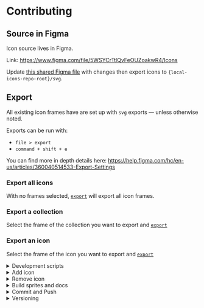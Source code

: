 # Contributing

## Source in Figma

Icon source lives in Figma.

Link: https://www.figma.com/file/5WSYCrTtlQvFeOUZoakwR4/Icons

Update [this shared Figma file](https://www.figma.com/file/5WSYCrTtlQvFeOUZoakwR4/Icons?node-id=1%3A2) with changes then export icons to `{local-icons-repo-root}/svg`.

## Export

All existing icon frames have are set up with `svg` exports — unless otherwise noted.

Exports can be run with:

- `file > export`
- `command + shift + e`

You can find more in depth details here: https://help.figma.com/hc/en-us/articles/360040514533-Export-Settings

### Export all icons

With no frames selected, [`export`](#export) will export all icon frames.

### Export a collection

Select the frame of the collection you want to export and [`export`](#export)

### Export an icon

Select the frame of the icon you want to export and [`export`](#export)

<details>
<summary>Development scripts</summary>

You shouldn't need to use these scripts.  
`sprites` and `paths` builds happen in GitHub Actions on the `svgs` directory right before publish.  
However, you can run them locally for debugging.

| Command                                    | Task                               |
| ------------------------------------------ | ---------------------------------- |
| `yarn build`                               | build all collections, once        |
| `yarn build --collection {collectionName}` | build specified collection, once   |
| `yarn build --collection universal`        | build experimental Universal Icons |

`build` commands will build the SVG sprites **and** rebuild the doc-site.

</details>

<details>
<summary>Add icon</summary>

- Open [file](#source-in-figma)
- Find the collection frame you'll be adding to
- Add a frame and icon art with name `{collection-name}/{icon-name}`
- Add `SVG` `Export` in the `Design` property tab
- Add new icon name to `src/stories/{collection-name}.js` test file
- Continue with regular release instructions

</details>

<details>
<summary>Remove icon</summary>

- Open [file](#source-in-figma)
- Remove icon frame from desired collection
- Remove icon name from `src/stories/{collection-name}.js` test file
- Continue with regular release instructions

</details>

<details>
<summary>Build sprites and docs</summary>

- run `yarn build` in the project root.
- watch for errors. the errors should help you.

</details>

<details>
<summary>Commit and Push</summary>

- in most cases, just push to `master`
- if you're changing a shared collection, maybe open a PR.

</details>

<details>
<summary>Versioning</summary>

Versions should break down like so

```
v1.0.0
 ^ ^ ^
 │ │ └─ Patch : Documentation and fixes
 │ └─── Minor : Additions
 └───── Major : Deletions and edits
```

When **adding** icons, increment the `Minor` place.

When **editing or removing** icons ("breaking changes"), increment the `Major` place.

When **fixing bugs and updating documentation**, increment the `Patch` place.

**In most cases, you should use the `Minor` place.**

</details>
